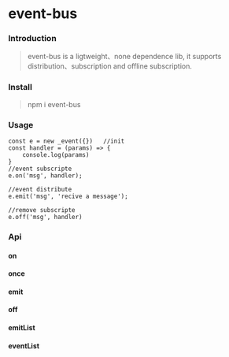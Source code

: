 # event-bus

### Introduction

> event-bus is a ligtweight、none dependence lib, it supports distribution、subscription and offline subscription.

### Install

> npm i event-bus

### Usage
```
const e = new _event({})   //init
const handler = (params) => {
    console.log(params)
}
//event subscripte
e.on('msg', handler);  

//event distribute
e.emit('msg', 'recive a message');  

//remove subscripte
e.off('msg', handler)  

```


### Api

#### on

#### once

#### emit

#### off

#### emitList

#### eventList

